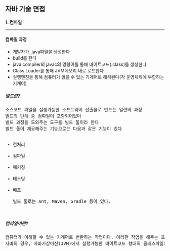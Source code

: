 <h2>자바 기술 면접</h2>
<b>1. 컴파일</b><br>
<hr>
<h4>컴파일 과정</h4>
<ul>
  <li>개발자가 .java파일을 생성한다</li>
  <li>build를 한다</li>
  <li>java compiler의 javac의 명령어를 통해 바이트코드(.class)를 생성한다</li>
  <li>Class Loader를 통해 JVM메모리 내로 로드한다</li>
  <li>실행엔진을 통해 컴퓨터가 읽을 수 있는 기계어로 해석된다(각 운영체제에 부합하는 기계어)</li>
</ul>
<h5>빌드란?</h5>
<pre>
소스코드 파일을 실행가능한 소프트웨어 산출물로 만드는 일련의 과정
빌드의 단계 중 컴파일이 포함되어있다
빌드 과정을 도와주는 도구를 빌드 툴이라 한다
빌드 툴이 제공해주는 기능으로는 다음과 같은 기능이 있다
<ul>
<li>전처리</li>
<li>컴파일</li>
<li>패키징</li>
<li>테스팅</li>
<li>배포</li>
빌드 툴로는 Ant, Maven, Gradle 등이 있다.
</ul>
</pre>

<h5>컴파일이란?</h5>
<pre>
컴퓨터가 이해할 수 있는 기계어로 변환하는 작업이다. 이러한 작업을 해주는 프로그램을 가르켜 컴파일러(Compiler)라 한다.
자바의 경우, 자바가상머신(JVM)에서 실행가능한 바이트코드 형태의 클래스파일이 생성이 된다.
</pre>

